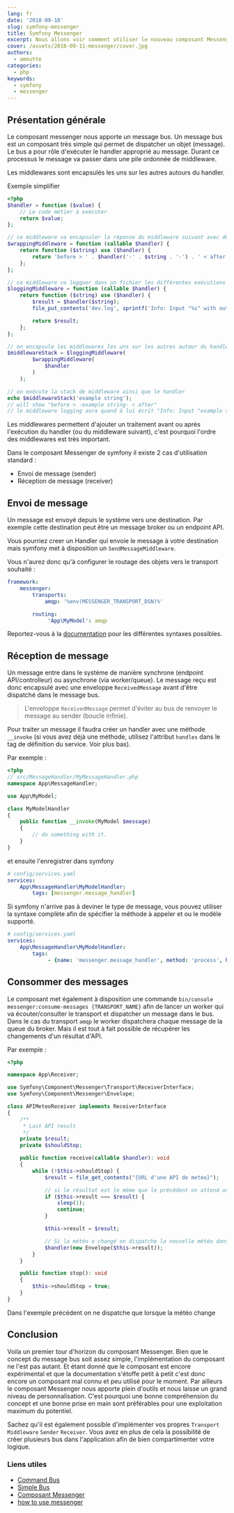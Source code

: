 ```yaml
---
lang: fr
date: '2018-09-18'
slug: symfony-messenger
title: Symfony Messenger
excerpt: Nous allons voir comment utiliser le nouveau composant Messenger de Symfony
cover: /assets/2018-09-11-messenger/cover.jpg
authors:
  - amoutte
categories:
  - php
keywords:
  - symfony
  - messenger
---
```


## Présentation générale

Le composant messenger nous apporte un message bus. Un message bus est un composant très simple qui permet de dispatcher un objet (message). Le bus a pour rôle d'exécuter le handler approprié au message. Durant ce processus le message va passer dans une pile ordonnée de middleware.

Les middlewares sont encapsulés les uns sur les autres autours du handler.

Exemple simplifier
```php
<?php
$handler = function ($value) {
    // Le code métier à exécuter
    return $value;
};

// ce middleware va encapsuler la réponse du middleware suivant avec du texte
$wrappingMiddleware = function (callable $handler) {
    return function ($string) use ($handler) {
        return 'before > ' . $handler('-' . $string . '-') . ' < after';
    };
};

// ce middleware va logguer dans un fichier les différentes exécutions de la stack d'exécution
$loggingMiddleware = function (callable $handler) {
    return function ($string) use ($handler) {
        $result = $handler($string);
        file_put_contents('dev.log', sprintf('Info: Input "%s" with output "%s".', $string, $result));

        return $result;
    };
};

// on encapsule les middlewares les uns sur les autres autour du handler
$middlewareStack = $loggingMiddleware(
        $wrappingMiddleware(
            $handler
        )
    );

// on exécute la stack de middleware ainsi que le handler
echo $middlewareStack('example string');
// will show "before > -example string- < after"
// le middleware logging aura quand à lui écrit "Info: Input "example string" with output "before > -example string- < after"" dans le fichier dev.log.
```

Les middlewares permettent d'ajouter un traitement avant ou après l'exécution du handler (ou du middleware suivant), c'est pourquoi l'ordre des middlewares est très important.

Dans le composant Messenger de symfony il existe 2 cas d'utilisation standard :
- Envoi de message (sender)
- Réception de message (receiver)

## Envoi de message

Un message est envoyé depuis le système vers une destination. Par exemple cette destination peut être un message broker ou un endpoint API.

Vous pourriez creer un Handler qui envoie le message à votre destination mais symfony met à disposition un `SendMessageMiddleware`.

Vous n'aurez donc qu'à configurer le routage des objets vers le transport souhaité :

```yaml
framework:
    messenger:
        transports:
            amqp: '%env(MESSENGER_TRANSPORT_DSN)%'

        routing:
             'App\MyModel': amqp
```

Reportez-vous à la [documentation](https://symfony.com/doc/current/messenger.html#routing) pour les différentes syntaxes possibles.

## Réception de message

Un message entre dans le système de manière synchrone (endpoint API/controlleur) ou asynchrone (via worker/queue).
Le message reçu est donc encapsulé avec une enveloppe `ReceivedMessage` avant d'être dispatché dans le message bus.

> L'enveloppe `ReceivedMessage` permet d'éviter au bus de renvoyer le message au sender (boucle infinie).

Pour traiter un message il faudra créer un handler avec une méthode `__invoke` (si vous avez déjà une méthode, utilisez l'attribut `handles` dans le tag de définition du service. Voir plus bas).

Par exemple :

```php
<?php
// src/MessageHandler/MyMessageHandler.php
namespace App\MessageHandler;

use App\MyModel;

class MyModelHandler
{
    public function __invoke(MyModel $message)
    {
        // do something with it.
    }
}
```

et ensuite l'enregistrer dans symfony

```yaml
# config/services.yaml
services:
    App\MessageHandler\MyModelHandler:
        tags: [messenger.message_handler]
```

Si symfony n'arrive pas à deviner le type de message, vous pouvez utiliser la syntaxe complète afin de spécifier la méthode à appeler et ou le modèle supporté.
```yaml
# config/services.yaml
services:
    App\MessageHandler\MyModelHandler:
        tags:
             - {name: 'messenger.message_handler', method: 'process', handles: 'App\MyModel'}
```

## Consommer des messages

Le composant met également à disposition une commande `bin/console messenger:consume-messages {TRANSPORT_NAME}` afin de lancer un worker qui va écouter/consulter le transport et dispatcher un message dans le bus.
Dans le cas du transport `amqp` le worker dispatchera chaque message de la queue du broker.
Mais il est tout à fait possible de récupérer les changements d'un résultat d'API.


Par exemple :
```php
<?php

namespace App\Receiver;

use Symfony\Component\Messenger\Transport\ReceiverInterface;
use Symfony\Component\Messenger\Envelope;

class APIMeteoReceiver implements ReceiverInterface
{
    /**
     * Last API result
     */
    private $result;
    private $shouldStop;

    public function receive(callable $handler): void
    {
        while (!$this->shouldStop) {
            $result = file_get_contents("{URL d'une API de meteo}");

            // si le résultat est le même que le précédent on attend une seconde avant de recommencer
            if ($this->result === $result) {
                sleep(1);
                continue;
            }

            $this->result = $result;

            // Si la météo a changé on dispatche la nouvelle météo dans le bus
            $handler(new Envelope($this->result));
        }
    }

    public function stop(): void
    {
        $this->shouldStop = true;
    }
}
```

Dans l'exemple précédent on ne dispatche que lorsque la météo change

## Conclusion

Voila un premier tour d'horizon du composant Messenger.
Bien que le concept du message bus soit assez simple, l'implémentation du composant ne l'est pas autant.
Et étant donné que le composant est encore expérimental et que la documentation s'étoffe petit à petit c'est donc encore un composant mal connu et peu utilisé pour le moment.
Par ailleurs le composant Messenger nous apporte plein d'outils et nous laisse un grand niveau de personnalisation.
C'est pourquoi une bonne compréhension du concept et une bonne prise en main sont préférables pour une exploitation maximum du potentiel.

Sachez qu'il est également possible d'implémenter vos propres `Transport` `Middleware` `Sender` `Receiver`.
Vous avez en plus de cela la possibilité de créer plusieurs bus dans l'application afin de bien compartimenter votre logique.

### Liens utiles

- [Command Bus](https://matthiasnoback.nl/tags/command%20bus/)
- [Simple Bus](http://simplebus.io/)
- [Composant Messenger](https://symfony.com/doc/current/components/messenger.html)
- [how to use messenger](https://symfony.com/doc/current/messenger.html)
